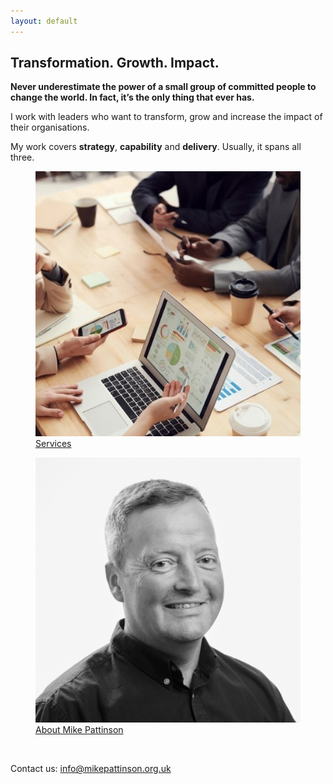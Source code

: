 ```yaml
---
layout: default
---
```

## Transformation. Growth. Impact.

**Never underestimate the power of a small group of committed people to change the world. In fact, it’s the only thing that ever has.**

I work with leaders who want to transform, grow and increase the impact of their organisations.

My work covers **strategy**, **capability** and **delivery**. Usually, it spans all three.

<!-- The below section couldnt easily be done in markdown so I've embedded some HTML. Don't do this unless you have to! -->
<!-- Start images section -->
<div class="homeimgs">
  <a href="./services">
    <figure href="/services">
      <img src="./assets/images/services.jpeg" alt="Services"/>
      <figcaption>Services</figcaption>
    </figure>
  </a>
  <a href="./meet-mike">
    <figure>
      <img src="./assets/images/mike.png" alt="About Mike Pattinson"/>
      <figcaption>About Mike Pattinson</figcaption>
    </figure>
  </a>
</div>
<!-- End images section -->

<!-- Leave a few lines blank -->
<br />

Contact us:
[info@mikepattinson.org.uk](mailto:info@mikepattinson.org.uk)